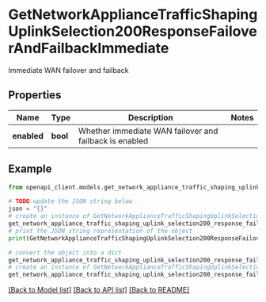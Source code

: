 # GetNetworkApplianceTrafficShapingUplinkSelection200ResponseFailoverAndFailbackImmediate

Immediate WAN failover and failback

## Properties

Name | Type | Description | Notes
------------ | ------------- | ------------- | -------------
**enabled** | **bool** | Whether immediate WAN failover and failback is enabled | 

## Example

```python
from openapi_client.models.get_network_appliance_traffic_shaping_uplink_selection200_response_failover_and_failback_immediate import GetNetworkApplianceTrafficShapingUplinkSelection200ResponseFailoverAndFailbackImmediate

# TODO update the JSON string below
json = "{}"
# create an instance of GetNetworkApplianceTrafficShapingUplinkSelection200ResponseFailoverAndFailbackImmediate from a JSON string
get_network_appliance_traffic_shaping_uplink_selection200_response_failover_and_failback_immediate_instance = GetNetworkApplianceTrafficShapingUplinkSelection200ResponseFailoverAndFailbackImmediate.from_json(json)
# print the JSON string representation of the object
print(GetNetworkApplianceTrafficShapingUplinkSelection200ResponseFailoverAndFailbackImmediate.to_json())

# convert the object into a dict
get_network_appliance_traffic_shaping_uplink_selection200_response_failover_and_failback_immediate_dict = get_network_appliance_traffic_shaping_uplink_selection200_response_failover_and_failback_immediate_instance.to_dict()
# create an instance of GetNetworkApplianceTrafficShapingUplinkSelection200ResponseFailoverAndFailbackImmediate from a dict
get_network_appliance_traffic_shaping_uplink_selection200_response_failover_and_failback_immediate_from_dict = GetNetworkApplianceTrafficShapingUplinkSelection200ResponseFailoverAndFailbackImmediate.from_dict(get_network_appliance_traffic_shaping_uplink_selection200_response_failover_and_failback_immediate_dict)
```
[[Back to Model list]](../README.md#documentation-for-models) [[Back to API list]](../README.md#documentation-for-api-endpoints) [[Back to README]](../README.md)


